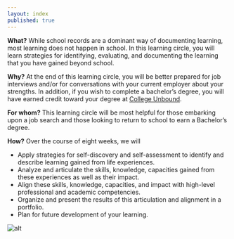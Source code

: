 ```yaml
---
layout: index
published: true
---
```


**What?** While school records are a dominant way of documenting learning, most learning does not happen in school. In this learning circle, you will learn strategies for identifying, evaluating, and documenting the learning that you have gained beyond school. 

**Why?** At the end of this learning circle, you will be better prepared for job interviews and/or for conversations with your current employer about your strengths. In addition, if you wish to complete a bachelor’s degree, you will have earned credit toward your degree at [College Unbound](https://www.collegeunbound.org).

**For whom?** This learning circle will be most helpful for those embarking upon a job search and those looking to return to school to earn a Bachelor’s degree.

**How?** Over the course of eight weeks, we will 
* Apply strategies for self-discovery and self-assessment to identify and describe learning gained from life experiences.
* Analyze and articulate the skills, knowledge, capacities gained from these experiences as well as their impact.
* Align these skills, knowledge, capacities, and impact with high-level professional and academic competencies.
* Organize and present the results of this articulation and alignment in a portfolio.
* Plan for future development of your learning.

![alt]({{site.baseurl}}/img/acknowledgments.png)
